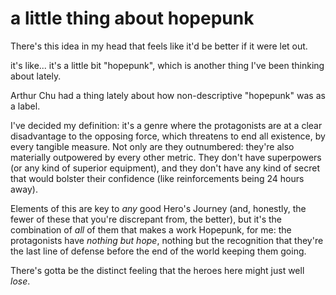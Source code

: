# a little thing about hopepunk

There's this idea in my head that feels like it'd be better if it were let out.

it's like... it's a little bit "hopepunk", which is another thing I've been thinking about lately.

Arthur Chu had a thing lately about how non-descriptive "hopepunk" was as a label.

I've decided my definition: it's a genre where the protagonists are at a clear disadvantage to the opposing force, which threatens to end all existence, by every tangible measure. Not only are they outnumbered: they're also materially outpowered by every other metric. They don't have superpowers (or any kind of superior equipment), and they don't have any kind of secret that would bolster their confidence (like reinforcements being 24 hours away).

Elements of this are key to *any* good Hero's Journey (and, honestly, the fewer of these that you're discrepant from, the better), but it's the combination of *all* of them that makes a work Hopepunk, for me: the protagonists have *nothing but hope*, nothing but the recognition that they're the last line of defense before the end of the world keeping them going.

There's gotta be the distinct feeling that the heroes here might just well *lose*.
